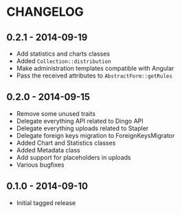 # CHANGELOG

## 0.2.1 - 2014-09-19

- Add statistics and charts classes
- Added `Collection::distribution`
- Make administration templates compatible with Angular
- Pass the received attributes to `AbstractForm::getRules`

## 0.2.0 - 2014-09-15

- Remove some unused traits
- Delegate everything API related to Dingo API
- Delegate everything uploads related to Stapler
- Delegate foreign keys migration to ForeignKeysMigrator
- Added Chart and Statistics classes
- Added Metadata class
- Add support for placeholders in uploads
- Various bugfixes

## 0.1.0 - 2014-09-10

- Initial tagged release
